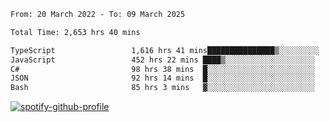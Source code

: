 <!--START_SECTION:waka-->

```txt
From: 20 March 2022 - To: 09 March 2025

Total Time: 2,653 hrs 40 mins

TypeScript                 1,616 hrs 41 mins███████████████▒░░░░░░░░░   60.92 %
JavaScript                 452 hrs 22 mins ████▒░░░░░░░░░░░░░░░░░░░░   17.05 %
C#                         98 hrs 38 mins  █░░░░░░░░░░░░░░░░░░░░░░░░   03.72 %
JSON                       92 hrs 14 mins  █░░░░░░░░░░░░░░░░░░░░░░░░   03.48 %
Bash                       85 hrs 3 mins   ▓░░░░░░░░░░░░░░░░░░░░░░░░   03.21 %
```

<!--END_SECTION:waka-->
[![spotify-github-profile](https://spotify-github-profile.vercel.app/api/view?uid=c00zprrvy9xiloa9qnco3hmng&cover_image=true&theme=novatorem&show_offline=false&background_color=121212&bar_color=53b14f&bar_color_cover=false)](https://spotify-github-profile.vercel.app/api/view?uid=c00zprrvy9xiloa9qnco3hmng&redirect=true)



